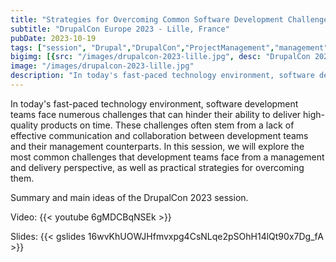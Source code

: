 ```yaml
---
title: "Strategies for Overcoming Common Software Development Challenges - A management perspective"
subtitle: "DrupalCon Europe 2023 - Lille, France"
pubDate: 2023-10-19
tags: ["session", "Drupal","DrupalCon","ProjectManagement","management","team-management"]
bigimg: [{src: "/images/drupalcon-2023-lille.jpg", desc: "DrupalCon 2023"}]
image: "/images/drupalcon-2023-lille.jpg"
description: "In today's fast-paced technology environment, software development teams face numerous challenges that can hinder their ability to deliver high-quality products on time. These challenges often stem from a lack of effective communication and collaboration between development teams and their management counterparts. In this session, we will explore the most common challenges that development teams face from a management and delivery perspective, as well as practical strategies for overcoming them."
---
```


In today's fast-paced technology environment, software development teams face numerous challenges that can hinder their ability to deliver high-quality products on time. These challenges often stem from a lack of effective communication and collaboration between development teams and their management counterparts. In this session, we will explore the most common challenges that development teams face from a management and delivery perspective, as well as practical strategies for overcoming them.

Summary and main ideas of the DrupalCon 2023 session.

Video:
{{< youtube 6gMDCBqNSEk >}}

Slides:
{{< gslides 16wvKhUOWJHfmvxpg4CsNLqe2pSOhH14lQt90x7Dg_fA >}}
